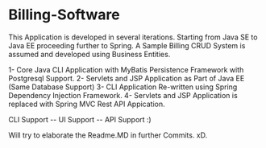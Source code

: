# Billing-Software

This Application is developed in several iterations.
Starting from Java SE to Java EE proceeding further to Spring.
A Sample Billing CRUD System  is assumed and developed using Business Entities.

1- Core Java CLI Application with MyBatis Persistence Framework with Postgresql Support.
2- Servlets and JSP Application as Part of Java EE (Same Database Support)
3- CLI Application Re-written using Spring Dependency Injection Framework.
4- Servlets and JSP Application is replaced with Spring MVC Rest API Appication.

CLI Support -- UI Support -- API Support :)

Will try to elaborate the Readme.MD in further Commits. xD.
